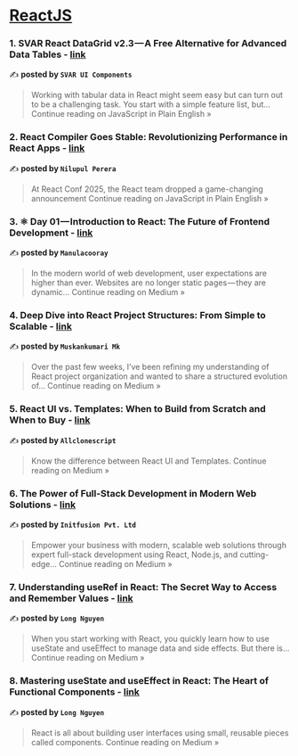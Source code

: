 
<h1><a href=https://medium.com/tag/reactjs/recommended target="_blank" rel="noopener noreferrer">ReactJS</a></h1>
<h3>1. SVAR React DataGrid v2.3 — A Free Alternative for Advanced Data Tables - <a href="https://javascript.plainenglish.io/svar-react-datagrid-v2-3-a-free-alternative-for-advanced-data-tables-402f91eb5e44?source=rss------reactjs-5" target="_blank" rel="noopener noreferrer">link</a></h3>

✍️ **posted by `SVAR UI Components`**

<blockquote>Working with tabular data in React might seem easy but can turn out to be a challenging task. You start with a simple feature list, but…
Continue reading on JavaScript in Plain English »</blockquote>

<h3>2. React Compiler Goes Stable: Revolutionizing Performance in React Apps - <a href="https://javascript.plainenglish.io/react-compiler-goes-stable-revolutionizing-performance-in-react-apps-5ebabda9b797?source=rss------reactjs-5" target="_blank" rel="noopener noreferrer">link</a></h3>

✍️ **posted by `Nilupul Perera`**

<blockquote>At React Conf 2025, the React team dropped a game-changing announcement
Continue reading on JavaScript in Plain English »</blockquote>

<h3>3. ⚛️ Day 01 — Introduction to React: The Future of Frontend Development - <a href="https://medium.com/@manulacooray/%EF%B8%8F-day-01-introduction-to-react-the-future-of-frontend-development-30cd783dd743?source=rss------reactjs-5" target="_blank" rel="noopener noreferrer">link</a></h3>

✍️ **posted by `Manulacooray`**

<blockquote>In the modern world of web development, user expectations are higher than ever. Websites are no longer static pages — they are dynamic…
Continue reading on Medium »</blockquote>

<h3>4. Deep Dive into React Project Structures: From Simple to Scalable - <a href="https://medium.com/@muskankumari00999.mk/deep-dive-into-react-project-structures-from-simple-to-scalable-9ac6e1a6467e?source=rss------reactjs-5" target="_blank" rel="noopener noreferrer">link</a></h3>

✍️ **posted by `Muskankumari Mk`**

<blockquote>Over the past few weeks, I’ve been refining my understanding of React project organization and wanted to share a structured evolution of…
Continue reading on Medium »</blockquote>

<h3>5. React UI vs. Templates: When to Build from Scratch and When to Buy - <a href="https://medium.com/@allclonescript/react-ui-vs-templates-when-to-build-from-scratch-and-when-to-buy-96601ada611c?source=rss------reactjs-5" target="_blank" rel="noopener noreferrer">link</a></h3>

✍️ **posted by `Allclonescript`**

<blockquote>Know the difference between React UI and Templates.
Continue reading on Medium »</blockquote>

<h3>6. The Power of Full-Stack Development in Modern Web Solutions - <a href="https://initfusion-it-company.medium.com/the-power-of-full-stack-development-in-modern-web-solutions-056a1efbecca?source=rss------reactjs-5" target="_blank" rel="noopener noreferrer">link</a></h3>

✍️ **posted by `Initfusion Pvt. Ltd`**

<blockquote>Empower your business with modern, scalable web solutions through expert full-stack development using React, Node.js, and cutting-edge…
Continue reading on Medium »</blockquote>

<h3>7. Understanding useRef in React: The Secret Way to Access and Remember Values - <a href="https://longnguyenengineer.medium.com/understanding-useref-in-react-the-secret-way-to-access-and-remember-values-b30d724fe294?source=rss------reactjs-5" target="_blank" rel="noopener noreferrer">link</a></h3>

✍️ **posted by `Long Nguyen`**

<blockquote>When you start working with React, you quickly learn how to use useState and useEffect to manage data and side effects. But there is…
Continue reading on Medium »</blockquote>

<h3>8. Mastering useState and useEffect in React: The Heart of Functional Components - <a href="https://longnguyenengineer.medium.com/mastering-usestate-and-useeffect-in-react-the-heart-of-functional-components-42d55abd38fa?source=rss------reactjs-5" target="_blank" rel="noopener noreferrer">link</a></h3>

✍️ **posted by `Long Nguyen`**

<blockquote>React is all about building user interfaces using small, reusable pieces called components.
Continue reading on Medium »</blockquote>

